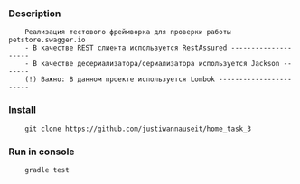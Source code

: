 ### Description

```
    Реализация тестового фреймворка для проверки работы petstore.swagger.io
    - В качестве REST слиента используется RestAssured --------------------
    - В качестве десериализатора/сериализатора используется Jackson -------
    (!) Важно: В данном проекте используется Lombok -----------------------
```

### Install

```
    git clone https://github.com/justiwannauseit/home_task_3 
```

### Run in console

```
    gradle test
```